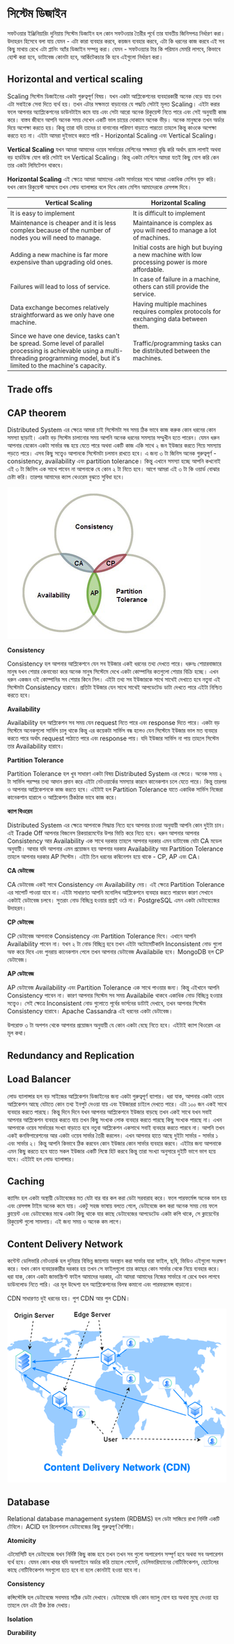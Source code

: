 # সিস্টেম ডিজাইন
সফটওয়ার ইঞ্জিনিয়ারিং দুনিয়ায় সিস্টেম ডিজাইন হল কোন সফটওয়ার তৈরীর পূর্বে তার যাবতীয় জিনিসপত্র নির্ধারণ করা। উদাহরন হিসেবে বলা যায় যেমন - এটা কারা ব্যবহার করবে, কয়জন ব্যবহার করবে, এটা কি ধরনের কাজ করবে এই সব কিছু মাথায় রেখে এটা প্লানিং অ্যাঁর ডিজাইন সম্পন্ন করা। যেমন - সফটওয়্যার টার কি পরিমান মেমরি লাগবে, কিভাবে হোস্ট করা হবে, ডাটাবেজ কোনটা হবে, আর্কিটেকচার কি হবে এইগুলো নির্ধারণ করা। 

## Horizontal and vertical scaling
Scaling সিস্টেম ডিজাইনের একটা গুরুত্বপূর্ণ বিষয়। যখন একটা আপ্লিকেশনের ব্যবহারকারী অনেক বেড়ে যায় তখন এটা সবাইকে সেবা দিতে ব্যর্থ হয়। তখন এটার সক্ষমতা বাড়ানোর যে পদ্ধতি সেটাই মূলত Scaling। এইটা করার ফলে আপনার অ্যাপ্লিকেশনের ডাউনটাইম কমে যায় এবং সেটা আরো অনেক রিকুয়েস্ট নিতে পারে এবং সেই অনুযায়ী কাজ করে। বাস্তব জীবনে আপনি অনেক সময় দেখেন একটি ভাল চায়ের দোকানে অনেক ভীড়। অনেক মানুষকে তখন অর্ডার দিয়ে অপেক্ষা করতে হয়। কিন্তু তারা যদি তাদের চা বানানোর পরিমাণ বাড়াতে পারতো তাহলে কিন্তু কাওকে অপেক্ষা করতে হত না। এইটা আমরা দুইভাবে করতে পারি - Horizontal Scaling এবং Vertical Scaling। 

**Vertical Scaling**
যখন আমরা আমাদের ওয়েব সার্ভারের মেশিনের সক্ষমতা বৃদ্ধি করি অর্থাৎ র‍্যাম লাগাই অথবা বড় হার্ডডিস্ক যোগ করি সেটাই হল Vertical Scaling। কিন্তু একটা মেশিনে আমরা যতই কিছু যোগ করি কেন তার একটা লিমিটেশন থাকবে। 

**Horizontal Scaling**
এই ক্ষেত্রে আমরা আমাদের একটা সার্ভারের সাথে আমরা একাধিক মেশিন যুক্ত করি। যখন কোন রিকুয়েস্ট আসবে তখন লোড ব্যালান্সার বলে দিবে কোন মেশিন আমাদেরকে রেসপন্স দিবে। 

| Vertical Scaling  | Horizontal Scaling |
| ------------- | ------------- |
| It is easy to implement  | It is difficult to implement  |
| Maintenance is cheaper and it is less complex because of the number of nodes you will need to manage.  | Maintainance is complex as you will need to manage a lot of machines. |
| Adding a new machine is far more expensive than upgrading old ones. | Initial costs are high but buying a new machine with low processing power is more affordable. |
| Failures will lead to loss of service. | In case of failure in a machine, others can still provide the service. |
| Data exchange becomes relatively straightforward as we only have one machine. | Having multiple machines requires complex protocols for exchanging data between them. |
| Since we have one device, tasks can't be spread. Some level of parallel processing is achievable using a multi-threading programming model, but it's limited to the machine's capacity. | Traffic/programming tasks can be distributed between the machines. |

## Trade offs

## CAP theorem
Distributed System এর ক্ষেত্রে আমরা চাই সিস্টেমটা সব সময় ঠিক ভাবে কাজ করুক কোন ধরনের কোন সমস্যা ছাড়াই। একটা বড় সিস্টেম চালানোর সময় আপনি অনেক ধরনের সমস্যার সম্মুখীন হতে পারেন। যেমন ধরুন আপনার যেকোন একটা সার্ভার বন্ধ হয়ে যেতে পারে অথবা একটি কাজ একি সাথে ২ জন ইউজার করতে গিয়ে সমস্যায় পড়তে পারে। এসব কিছু সত্ত্বেও আপানকে সিস্টেমটা চলমান রাখতে হবে। এ জন্য ৩ টা জিনিস অনেক গুরুত্বপূর্ণ - consistency, availability এবং partition tolerance। কিন্তু এখানে সমস্যা হচ্ছে আপনি কখনোই এই ৩ টা জিনিস এক সাথে পাবেন না আপনাকে যে কোন ২ টা নিতে হবে। আগে আমরা এই ৩ টা কি ওয়ার্ড বোঝার চেষ্টা করি। তারপর আমাদের ক্যাপ থেওরেম বুঝতে সুবিধা হবে। 

![CAP Theorem](https://github.com/imran110219/Articles/blob/master/SoftwareEngineering/Images/Cap-Theorem.jpeg)

**Consistency**

Consistency হল আপনার আপ্লিকেশনে যেন সব ইউজার একই ধরনের তথ্য দেখতে পারে। ধরুনঃ শেয়ারবাজারে মানুষ যখন শেয়ার কেনাবেচা করে অনেক মানুষ সিস্টেমে দেখে একটা কোম্পানির কতগুলো শেয়ার বিক্রি হচ্ছে। এখন ধরুন একজন ওই কোম্পানির সব শেয়ার কিনে নিল। এইটা তথ্য সব ইউজারকে সাথে সাথেই দেখাতে হবে নতুবা এই সিস্টেমটা Consistency হারাবে। প্রতিটা ইউজার যেন সাথে সাথেই আপডেটেড ডাটা দেখতে পারে এইটা নিশ্চিত করতে হবে। 

**Availability** 

Availability হল আপ্লিকেশন সব সময় যেন request নিতে পারে এবং response দিতে পারে। একটা বড় সিস্টেমে অনেকগুলো সার্ভিস চালু থাকে কিন্তু এর কয়েকটা সার্ভিস বন্ধ হলেও যেন সিস্টেমে ইউজার ভাল মত ব্যবহার করতে পারে অর্থাৎ request পাঠাতে পারে এবং response পায়। যদি ইউজার সার্ভিস না পায় তাহলে সিস্টেম তার Availability হারাবে। 

**Partition Tolerance**

Partition Tolerance হল খুব সাধারণ একটা বিষয় Distributed System এর ক্ষেত্রে। অনেক সময় ২ টা সার্ভিস পরস্পর তথ্য আদান প্রদান করে এইটা নেটওয়ার্কের সমস্যার কারনে কানেকশান চলে যেতে পারে। কিন্তু তারপর ও আপনার আপ্লিকেশনকে কাজ করতে হবে। এইটাই হল Partition Tolerance যাতে একাধিক সার্ভিস নিজেরা কানেকশান হারালে ও আপ্লিকেশন ঠিকঠাক ভাবে কাজ করে। 

**ক্যাপ থিওরেম** 

Distributed System এর ক্ষেত্রে আপনাকে সিদ্ধান্ত নিতে হবে আপনার চাওয়া অনুযায়ী আপনি কোন দুইটা চান। এই Trade Off আপনার বিজনেস রিকয়ারমেন্টের উপর ভিত্তি করে নিতে হবে। ধরুন আপনার আপনার Consistency আর Availability এক সাথে দরকার তাহলে আপনার দরকার এমন ডাটাবেজ যেটা CA মডেল অনুযায়ী। আবার যদি আপনার এমন প্রয়োজন হয় আপনার দরকার Availability আর Partition Tolerance  তাহলে আপনার দরকার AP সিস্টেম। এইটা তিন ধরনের কম্বিনেশন হয়ে থাকে - CP, AP এবং CA। 

**CA ডেটাবেজ**

CA ডেটাবেজ একই সাথে Consistency এবং Availability দেয়। এই ক্ষেত্রে Partition Tolerance এর সাপোর্ট পাওয়া যাবে না। এইটা সাধারণত আপনি মনোলিথ আপ্লিকেশনে ব্যবহার করতে পারবেন কারণ সেখানে একটাই ডেটাবেজ চলবে। সুতরাং নোড বিচ্ছিন্ন হওয়ার প্রশ্নই ওঠে না। PostgreSQL এমন একটা ডেটাবেজেের উদাহরন। 

**CP ডেটাবেজ**

CP ডেটাবেজ আপনাকে Consistency এবং Partition Tolerance দিবে। এখানে আপনি Availability পাবেন না। যখন ২ টা নোড বিচ্ছিন্ন হবে তখন এইটা অটোমেটিকালি Inconsistent নোড গুলো অফ করে দিবে এবং পুনরায় কানেকশান পেলে তখন আপনার ডেটাবেজ Availabile হবে। MongoDB হল CP ডেটাবেজ।

**AP ডেটাবেজ**

AP ডেটাবেজ Availability এবং Partition Tolerance এক সাথে পাওয়ার জন্য। কিন্তু এইখানে আপনি Consistency পাবেন না। কারণ আপনার সিস্টেম সব সময় Availabile থাকবে একাধিক নোড বিচ্ছিন্ন হওয়ার সত্ত্বেও। সেই ক্ষেত্রে Inconsistent নোড গুলোতে পূর্বের ভার্সনের ডাটাই দেখাবে, তখন আপনার সিস্টেম Consistency হারাবে। Apache Cassandra এই ধরনের একটা ডেটাবেজ। 

উপরোক্ত ৩ টা অপশন থেকে আপনার প্রয়োজন অনুযায়ী যে কোন একটা বেছে নিতে হবে। এইটাই ক্যাপ থিওরেম এর মূল কথা। 

## Redundancy and Replication

## Load Balancer
লোড ব্যালান্সার হল বড় সাইজের আপ্লিকেশন ডিজাইনের জন্য একটা গুরুত্বপূর্ণ ব্যাপার। ধরা যাক, আপনার একটা ওয়েব আপ্লিকেশন আছে যেটাতে কোন তথ্য ইনপুট দেওয়া যায় এবং ইউজাররা চাইলে দেখতে পারে। এটা ১০০ জন একই সাথে ব্যবহার করতে পারছে। কিন্তু দিনে দিনে যখন আপনার আপ্লিকেশনে ইউজার বাড়ছে তখন একই সাথে যখন সবাই আপনার আপ্লিকেশন ব্যবহার করতে যায় তখন কিছু সংখ্যক লোক ব্যবহার করতে পারছে কিছু সংখ্যক পারছে না। এখন আপনাকে ওয়েব সার্ভারের সংখ্যা বাড়াতে হবে নতুবা আপ্লিকেশন একসাথে সবাই ব্যবহার করতে পারবে না। আপনি তখন একই কনফিগারেশনের আর একটা ওয়েব সার্ভার তৈরী করলেন। এখন আপনার হাতে আছে দুইটা সার্ভার - সার্ভার ১ এবং সার্ভার ২। কিন্তু আপনি কিভাবে ঠিক করবেন কোন ইউজার কোন সার্ভার ব্যবহার করবে। এইটার জন্য আপনাকে এমন কিছু করতে হবে যাতে সকল ইউজার একটি লিঙ্কে হিট করবে কিন্তু তারা সংখ্যা অনুসারে দুইটি ভাগে ভাগ হয়ে যাবে। এইটাই হল লোড ব্যালান্সার।

## Caching
ক্যাসিং হল একটা অস্থায়ী ডেটাবেজের মত যেটা বার বার কল করা ডেটা সরবারাহ করে। ফলে পারফর্মেন্স অনেক ভাল হয় এবং রেসপন্স টাইম অনেক কমে যায়। একটু সহজ ভাষায় বলতে গেলে, ডেটাবেজে কল করা অনেক সময় নেয় ফলে ক্লায়েন্ট এবং ডেটাবেজের মাঝে একটা কিছু থাকে যার কাছে ডেটাবেজের আপডেটেড একটা কপি থাকে, সে ক্লায়েন্টের রিকুয়েস্ট গুলো সামলায়। এই জন্য সময় ও অনেক কম লাগে। 

## Content Delivery Network
কন্টেন্ট ডেলিভারি নেটওয়ার্ক হল দুনিয়ার বিভিন্ন জায়গায় অবস্থান করা সার্ভার যারা ফাইল, ছবি, ভিডিও এইগুলো সংরক্ষণ করে। যখন কোন ব্যবহারকারীর দরকার হয় তখন সে ফাইলগুলো তার কাছের কোন সার্ভার থেকে নিয়ে ব্যবহার করে। ধরা যাক, কোন একটা জাভাস্ক্রিপ্ট ফাইল আমাদের দরকার, এটা আমরা আমাদের নিজের সার্ভারে না রেখে যখন লাগবে ডাউনলোড নিতে পারি। এর মূল উদ্দেশ্য হল অ্যাপ্লিকেশনের বিলম্ব কমানো এবং পারফরমেন্স বাড়ানো।

CDN সাধারণত দুই ধরনের হয়। পুশ CDN আর পুল CDN। 

![CDN](https://github.com/imran110219/Articles/blob/master/SoftwareEngineering/Images/CDN.png)


## Database

Relational database management system (RDBMS) হল ডেটা সাজিয়ে রাখা নির্দিষ্ট একটি টেবিলে। ACID হল রিলেশনাল ডেটাবেজের কিছু গুরুত্বপূর্ণ বৈশিষ্ট্য। 

**Atomicity**

এটমোসিটি হল ডেটাবেজে যখন নির্দিষ্ট কিছু কাজ হবে তখন তখন সব গুলো অপারেশন সম্পূর্ণ হবে অথবা সব অপারেশন ব্যর্থ হবে। যেমন কোন খাবর যদি অনলাইনে অর্ডার করি তাহলে পেমেন্ট, ডেলিভারিম্যানের নোটিফিকেশন, হোটেলের কাছে নোটিফিকেশন সবগুলো হতে হবে না হলে কোনটাই হওয়া যাবে না। 

**Consistency**

কন্সিস্টেন্সি হল ডেটাবেজে সবসময় সঠিক ডেটা দেখাবে। ডেটাবেজে যদি কোন ভ্যালু যোগ হয় অথবা মুছে দেওয়া হয় তাহলে যেন এটা ঠিক ঠাক দেখায়।  
 
 **Isolation**

 

**Durability**
